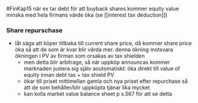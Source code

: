 #FinKap15
när ex tar debt för att buyback shares kommer equity value minska med hela firmans värde öka (se [[interest tax deduction]])

### Share repurschase
- låt säga att köper tillbaka till current share price, då kommer share price öka så att de som är kvar blir värda mer. denna ökning motsvara ökningen i PV av firman som orsakas av tax shielden
	- men detta blir arbitrage, så när uppköp announcas kommer marknaden justera sig själv aoutomatiskt: öka direkt till value of equity innan debt tas + tax shield PV
	- ökar till priset mittimellan gamla och nya priset efter repurchase så att de som behåller/blir uppköpta tjänar lika mycket
	- kan kolla market value balance sheet p s.567 för att se detta